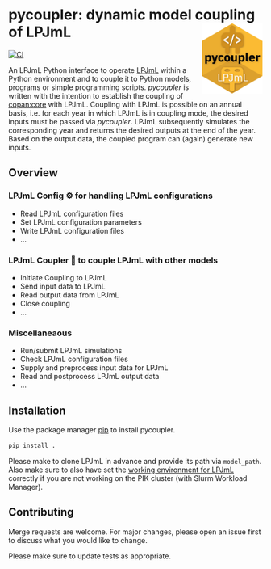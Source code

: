 # pycoupler: dynamic model coupling of LPJmL <a href=''><img src='docs/img/logo.png' align="right" height="139" /></a>

[![CI](https://github.com/PIK-LPJmL/pycoupler/actions/workflows/check.yml/badge.svg)](https://github.com/PIK-LPJmL/pycoupler/actions)


An LPJmL Python interface to operate
[LPJmL](https://github.com/PIK-LPJmL) within a Python
environment and to couple it to Python models, programs or simple programming
scripts.
*pycoupler* is written with the intention to establish the coupling of
[copan:core](https://github.com/pik-copan/pycopancore/) with LPJmL.
Coupling with LPJmL is possible on an annual basis, i.e. for each year in which
LPJmL is in coupling mode, the desired inputs must be passed via *pycoupler*.
LPJmL subsequently simulates the corresponding year and returns the desired
outputs at the end of the year.
Based on the output data, the coupled program can (again) generate new inputs.

## Overview

### LPJmL Config &#9881; for handling LPJmL configurations
* Read LPJmL configuration files
* Set LPJmL configuration parameters
* Write LPJmL configuration files
* ...

### LPJmL Coupler &#128268; to couple LPJmL with other models
* Initiate Coupling to LPJmL
* Send input data to LPJmL
* Read output data from LPJmL
* Close coupling
* ...
### Miscellaneaous
* Run/submit LPJmL simulations
* Check LPJmL configuration files
* Supply and preprocess input data for LPJmL
* Read and postprocess LPJmL output data
* ...

## Installation

Use the package manager [pip](https://pip.pypa.io/en/stable/) to install pycoupler.

```bash
pip install .
```

Please make to clone LPJmL in advance and provide its path via `model_path`.  
Also make sure to also have set the [working environment for LPJmL](https://gitlab.pik-potsdam.de/lpjml/LPJmL_internal/-/blob/master/INSTALL) correctly if you are not working
on the PIK cluster (with Slurm Workload Manager).  


## Contributing
Merge requests are welcome. For major changes, please open an issue first to
discuss what you would like to change.

Please make sure to update tests as appropriate.
